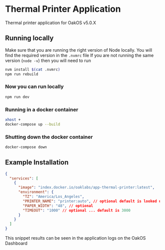 # Thermal Printer Application

Thermal printer application for OakOS v5.0.X

## Running locally

Make sure that you are running the right version of Node locally. You will find the required version in the `.nvmrc` file
If you are not running the same version (`node -v`) then you will need to run

``` bash
nvm install $(cat .nvmrc)
npm run rebuild
```

### Now you can run locally

``` bash
npm run dev
```

### Running in a docker container

``` bash
xhost +
docker-compose up --build
```

### Shutting down the  docker container

``` bash
docker-compose down
```

## Example Installation

``` json
{
  "services": [
    {
      "image": "index.docker.io/oaklabs/app-thermal-printer:latest",
      "environment": {
        "TZ": "America/Los_Angeles",
        "PRINTER_NAME": "printer:auto", // optional default is looked up as the system default printer
        "PAPER_WIDTH": "48", // optional
        "TIMEOUT": "1000" // optional ... default is 3000
      }
    }
  ]
}

```

This snippet results can be seen in the application logs on the OakOS Dashboard
